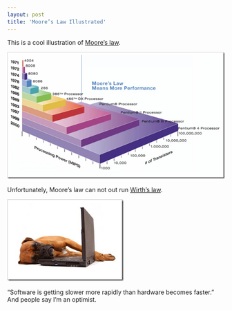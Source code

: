 ```yaml
---
layout: post  
title: 'Moore’s Law Illustrated'
---
```

This is a cool illustration of [Moore’s law](http://en.wikipedia.org/wiki/Moore%27s_law).

![chipgraph](/cdn/images/blog/MooresLawIllustrated_BC34/chipgraph.png)

Unfortunately, Moore’s law can not out run [Wirth’s law](http://en.wikipedia.org/wiki/Wirth%27s_law).

![slow computer](/cdn/images/blog/MooresLawIllustrated_BC34/slowcomp_thumb.jpg)

“Software is getting slower more rapidly than hardware becomes faster.” And people say I’m an optimist.
